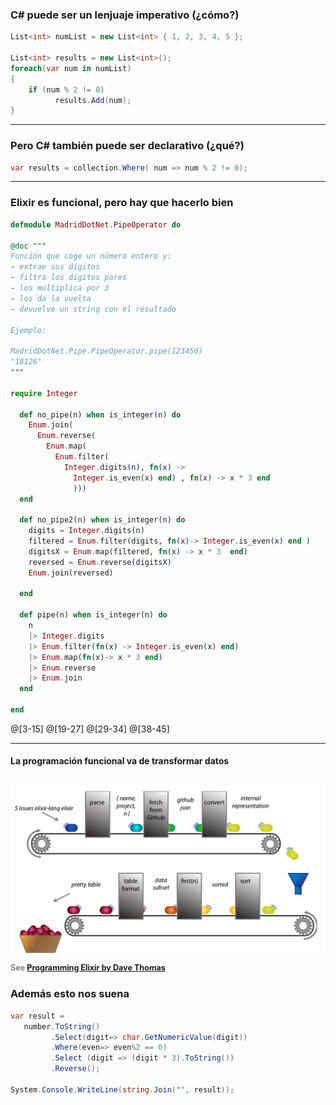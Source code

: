 ### C# puede ser un lenjuaje imperativo (¿cómo?)

```csharp
List<int> numList = new List<int> { 1, 2, 3, 4, 5 };

List<int> results = new List<int>();
foreach(var num in numList)
{
    if (num % 2 != 0)
          results.Add(num);
}

```

--- 

### Pero C# también puede ser declarativo (¿qué?)

```csharp
var results = collection.Where( num => num % 2 != 0);
```
--- 

### Elixir es funcional, pero hay que hacerlo bien

```elixir
defmodule MadridDotNet.PipeOperator do

@doc """
Función que coge un número entero y:
- extrae sus dígitos
- filtra los dígitos pares
- los multiplica por 3
- los da la vuelta 
- devuelve un string con el resultado

Ejemplo:

MadridDotNet.Pipe.PipeOperator.pipe(123456)
"18126"
"""

require Integer

  def no_pipe(n) when is_integer(n) do
    Enum.join(
      Enum.reverse(
        Enum.map(
          Enum.filter(
            Integer.digits(n), fn(x) -> 
              Integer.is_even(x) end) , fn(x) -> x * 3 end
              )))
  end

  def no_pipe2(n) when is_integer(n) do
    digits = Integer.digits(n)
    filtered = Enum.filter(digits, fn(x)-> Integer.is_even(x) end )
    digitsX = Enum.map(filtered, fn(x) -> x * 3  end)
    reversed = Enum.reverse(digitsX)
    Enum.join(reversed)
    
  end

  def pipe(n) when is_integer(n) do
    n
    |> Integer.digits
    |> Enum.filter(fn(x) -> Integer.is_even(x) end)
    |> Enum.map(fn(x)-> x * 3 end)
    |> Enum.reverse
    |> Enum.join    
  end

end
```
@[3-15]
@[19-27]
@[29-34]
@[38-45]

---

#### La programación funcional va de transformar datos
![Image-Absolute](assets/img/functional-thinking.png)
<span style="font-size:0.6em; color:gray">See <a href="https://pragprog.com/book/elixir/programming-elixir" target="_blank"> Programming Elixir by Dave Thomas</a> </span>
---

### Además esto nos suena

```csharp
var result =
   number.ToString()
         .Select(digit=> char.GetNumericValue(digit))
         .Where(even=> even%2 == 0)
         .Select (digit => (digit * 3).ToString())
         .Reverse();

System.Console.WriteLine(string.Join("", result));

```


